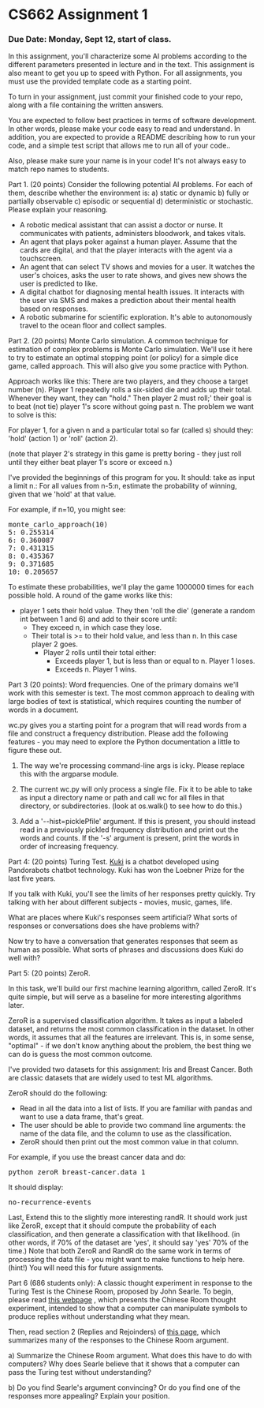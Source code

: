 # CS662 Assignment 1

### Due Date: Monday, Sept 12, start of class.

In this assignment, you'll characterize some AI problems according to the different parameters presented in lecture and in the text. 
This assignment is also meant to get you up to speed with Python. For all
assignments, you must use the provided template code as a starting
point.

To turn in your assignment, just commit your finished code to your repo, along with a file containing the written answers.

You are expected to follow best practices in terms of software
development. In other words, please make your code easy to read and
understand. In addition, you are expected to provide a README
describing how to run your code, and a simple test script that allows me to run all of your code..

Also, please make sure your name is in your code! It's not always easy to match repo names to students.


Part 1. (20 points) Consider the following potential AI problems. For each of them, describe whether the environment is: a) static or dynamic b) fully or partially observable c) episodic or sequential d) deterministic or stochastic. Please explain your reasoning.

- A robotic medical assistant that can assist a doctor or nurse. It communicates with patients, administers bloodwork, and takes vitals.
- An agent that plays poker against a human player. Assume that the cards are digital, and that the player interacts with the agent via a touchscreen.
- An agent that can select TV shows and movies for a user. It watches the user's choices, asks the user to rate shows, and gives new shows the user is predicted to like. 
- A digital chatbot for diagnosing mental health issues. It interacts with the user via SMS and makes a prediction about their mental health based on responses.
- A robotic submarine for scientific exploration. It's able to autonomously travel to the ocean floor and collect samples.

Part 2. (20 points) Monte Carlo simulation. A common technique for estimation of complex problems is Monte Carlo simulation. We'll use it here to try to estimate 
an optimal stopping point (or policy) for a simple dice game, called approach. This will also give you some practice with Python.

Approach works like this: There are two players, and they choose a target number (n).
Player 1 repeatedly rolls a six-sided die and adds up their total. Whenever they want, they can "hold." Then player 2 must roll;' their goal is 
to beat (not tie) player 1's score without going past n. The problem we want to solve is this:

For player 1, for a given n and a particular total so far (called s) should they: 
'hold' (action 1) or 'roll' (action 2).

(note that player 2's strategy in this game is pretty boring - they just roll until they either beat player 1's score or exceed n.)

I've provided the beginnings of this program for you. 
It should: take as input a limit n.:
  For all values from n-5:n, estimate the probability of winning, given that we 'hold' at that value.

For example, if n=10, you might see:
<pre>
monte_carlo_approach(10)
5: 0.255314
6: 0.360087
7: 0.431315
8: 0.435367
9: 0.371685
10: 0.205657
</pre>

To estimate these probabilities, we'll play the game 1000000 times for each possible hold. 
A round of the game works like this:
   - player 1 sets their hold value. They then 'roll the die' (generate a random int between 1 and 6) and add to their score until:
     - They exceed n, in which case they lose.
     - Their total is >= to their hold value, and less than n. In this case player 2 goes.
       - Player 2 rolls until their total either:
         - Exceeds player 1, but is less than or equal to n. Player 1 loses.
         - Exceeds n. Player 1 wins.
         
  

Part 3 (20 points): Word frequencies. One of the primary domains we'll  work
  with this semester is text. The most common approach to dealing with
  large bodies of text is statistical, which requires counting the
  number of words in a document.

wc.py gives you a starting point for a program that will read words from a file and construct a frequency distribution. Please add the following features - 
you may need to explore the Python documentation a little to figure these out.

1. The way we're processing command-line args is icky. Please replace this with the argparse module.

2. The current wc.py will only process a single file. Fix it to be able to take as input a directory name or path and call wc for all files in that directory, or subdirectories. (look at os.walk() to see how to do this.)

3. Add a '--hist=picklePfile' argument. If this is present, you should instead read in a previously pickled frequency distribution and print out the words and counts. 
   If the '-s' argument is present, print the words in order of increasing frequency.


                 

Part 4: (20 points) Turing Test. [Kuki](https://chat.kuki.ai/) is a chatbot developed using Pandorabots chatbot technology. Kuki has won the Loebner Prize for the last five years. 

If you talk with Kuki, you'll see the limits of her responses pretty quickly. Try talking with her about different subjects - movies, music, games, life.

What are places where Kuki's responses seem artificial? What sorts of responses or conversations does she have problems with?

Now try to have a conversation that generates responses that seem as human as possible. What sorts of phrases and discussions does Kuki do well with?


Part 5: (20 points) 
ZeroR. 

In this task, we'll build our first machine learning algorithm, called ZeroR. It's quite simple, but will serve as a baseline for more interesting algorithms later.

ZeroR is a supervised classification algorithm. It takes as input a labeled dataset, and returns the most common classification in the dataset. In other words, it assumes that 
all the features are irrelevant. This is, in some sense, "optimal" - if we don't know anything about the problem, the best thing we can do is guess the most common outcome.

I've provided two datasets for this assignment: Iris and Breast Cancer. Both are classic datasets that are widely used to test ML algorithms.

ZeroR should do the following:
- Read in all the data into a list of lists. If you are familiar with pandas and want to use a data frame, that's great.
- The user should be able to provide two command line arguments: the name of the data file, and the column to use as the classification.
- ZeroR should then print out the most common value in that column.

For example, if you use the breast cancer data and do:
<pre>
python zeroR breast-cancer.data 1 
</pre>
It should display:
<pre>
no-recurrence-events
</pre>

Last, Extend this to the slightly more interesting randR. It should work just like ZeroR, except that it should compute the probability of each classification,
and then generate a classification with that likelihood. (in other words, if 70% of the dataset are 'yes', it should say 'yes' 70% of the time.)
Note that both ZeroR and RandR do the same work in terms of processing the data file - you might want to make functions to help here. (hint!) You will need this
for future assignments.



Part 6 (686 students only): A classic thought experiment in response to the Turing Test is the Chinese Room, proposed by John Searle. To begin, please read [this webpage](https://mind.ilstu.edu/curriculum/searle_chinese_room/searle_chinese_room.html) , which presents the Chinese Room thought experiment, intended to show that a computer can manipulate symbols to produce replies without understanding what they mean.

Then, read section 2 (Replies and Rejoinders) of [this page](https://iep.utm.edu/chineser/), which summarizes many of the responses to the Chinese Room argument.

a) Summarize the Chinese Room argument. What does this have to do with computers? Why does Searle believe that it shows that a computer can pass the Turing test without understanding?

b) Do you find Searle's argument convincing? Or do you find one of the responses more appealing? Explain your position.

